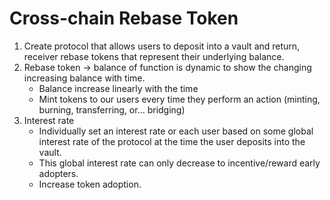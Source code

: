 # Cross-chain Rebase Token

1. Create protocol that allows users to deposit into a vault and return, receiver rebase
tokens that represent their underlying balance.
2. Rebase token -> balance of function is dynamic to show the changing increasing balance with time.
    - Balance increase linearly  with the time
    - Mint tokens to our users every time they perform an action (minting, burning,
    transferring, or... bridging)
3. Interest rate
    - Individually set an interest rate or each user based on some global interest rate of
    the protocol at the time the user deposits into the vault.
    - This global interest rate can only decrease to incentive/reward early adopters.
    - Increase token adoption.
